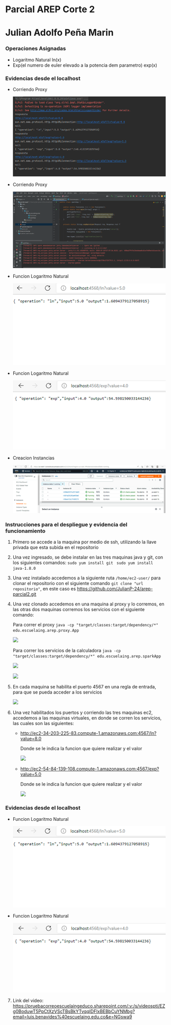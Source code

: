 # Parcial AREP Corte 2
# Julian Adolfo Peña Marin

### Operaciones Asignadas
* Logaritmo Natural ln(x)
* Exp(el numero de euler elevado a la potencia dem parametro) exp(x)

### Evidencias desde el localhost

* Corriendo Proxy
  
  ![](img/servidorProx.PNG)
  
* Corriendo Proxy
  
  ![](img/corriendoServicios.PNG)
  
* Funcion Logaritmo Natural
  
  ![](img/local1.PNG)
  
* Funcion Logaritmo Natural
  
  ![](img/local2.PNG)

* Creacion Instancias

  ![](img/instancias.PNG)

### Instrucciones para el despliegue y evidencia del funcionamiento
1. Primero se accede a la maquina por medio de ssh, utilizando la llave privada que esta subida en el repositorio
2. Una vez ingresado, se debe instalar en las tres maquinas java y git, con los siguientes comandos:
  ```sudo yum install git ```
  ```sudo yum install java-1.8.0```
  
3. Una vez instalado accedemos a la siguiente ruta ```/home/ec2-user/``` para clonar el repositorio con el siguiente
   comando ```git clone "url repositorio"```, en este caso es https://github.com/JulianP-24/arep-parcial2.git
   
4. Una vez clonado accedemos en una maquina al proxy y lo corremos, en las otras dos maquinas corremos los servicios con 
   el siguiente comando:
   
   Para correr el proxy
   ```java -cp "target/classes:target/dependency/*" edu.escuelaing.arep.proxy.App```
   
   ![](img/proxy.PNG)
   
   Para correr los servicios de la calculadora
   ```java -cp "target/classes:target/dependency/*" edu.escuelaing.arep.sparkApp```
   
   ![](img/servicio1.PNG)
   
   ![](img/servicio2.PNG)

5. En cada maquina se habilita el puerto 4567 en una regla de entrada, para que se pueda acceder a los servicios
	
   ![](img/puertosEnCadaMaquina.PNG)

6. Una vez habilitados los puertos y corriendo las tres maquinas ec2, accedemos a las maquinas virtuales, en donde
   se corren los servicios, las cuales son las siguientes:
   
	* http://ec2-34-203-225-83.compute-1.amazonaws.com:4567/ln?value=8.0
	
	  Donde se le indica la funcion que quiere realizar y el valor
	  
	  ![](img/maquina1.PNG)
	  
	* http://ec2-54-84-139-108.compute-1.amazonaws.com:4567/exp?value=5.0
	  
	  Donde se le indica la funcion que quiere realizar y el valor
	  
	  ![](img/maquina2.PNG)

### Evidencias desde el localhost

* Funcion Logaritmo Natural
  
  ![](img/local1.PNG)
  
* Funcion Logaritmo Natural
  
  ![](img/local2.PNG)
  
7. Link del video: https://pruebacorreoescuelaingeduco.sharepoint.com/:v:/s/videospti/EZg0BoduwT5PpCtXzVScTBsBkYTvqqIDFlxBEBbCuYNMbg?email=luis.benavides%40escuelaing.edu.co&e=NGswa9

